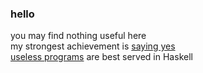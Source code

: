 ### hello

you may find nothing useful here  
my strongest achievement is [saying yes](https://github.com/chuahou/yes)  
[useless programs](https://github.com/chuahou/toy) are best served in Haskell
